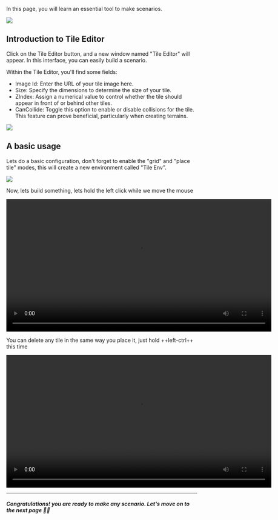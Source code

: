 In this page, you will learn an essential tool to make scenarios.

![](../../assets/upsideenginebar.png)

## Introduction to Tile Editor
Click on the Tile Editor button, and a new window named "Tile Editor" will appear. In this interface, you can easily build a scenario.

Within the Tile Editor, you'll find some fields:

- Image Id: Enter the URL of your tile image here.
- Size: Specify the dimensions to determine the size of your tile.
- ZIndex: Assign a numerical value to control whether the tile should appear in front of or behind other tiles.
- CanCollide: Toggle this option to enable or disable collisions for the tile. This feature can prove beneficial, particularly when creating terrains.

![](../../assets/tileeditor.png)

## A basic usage
Lets do a basic configuration, don't forget to enable the "grid" and "place tile" modes, this will create a new environment called "Tile Env".

![](../../assets/tileeditorinfo.png)

Now, lets build something, lets hold the left click while we move the mouse

<video width="700" controls>
  <source src="../../assets/drawingtiles.mp4" type="video/mp4">
</video>

You can delete any tile in the same way you place it, just hold ++left-ctrl++ this time

<video width="700" controls>
  <source src="../../assets/deletetiles.mp4" type="video/mp4">
</video>

___
##### Congratulations! you are ready to make any scenario. Let's move on to the next page 🎉🎉 

